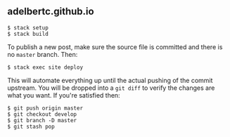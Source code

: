 ## adelbertc.github.io

```
$ stack setup
$ stack build
```

To publish a new post, make sure the source file is committed and there is no `master` branch. Then:

```
$ stack exec site deploy
```

This will automate everything up until the actual pushing of the commit upstream. You will be dropped
into a `git diff` to verify the changes are what you want. If you're satisfied then:

```
$ git push origin master
$ git checkout develop
$ git branch -D master
$ git stash pop
```
